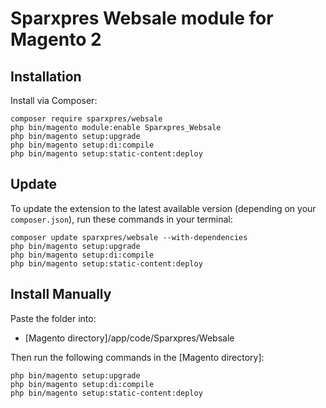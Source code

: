 # Sparxpres Websale module for Magento 2

## Installation

Install via Composer:

```
composer require sparxpres/websale
php bin/magento module:enable Sparxpres_Websale
php bin/magento setup:upgrade
php bin/magento setup:di:compile
php bin/magento setup:static-content:deploy
```

## Update

To update the extension to the latest available version (depending on your `composer.json`), run these commands in your terminal:

```
composer update sparxpres/websale --with-dependencies
php bin/magento setup:upgrade
php bin/magento setup:di:compile
php bin/magento setup:static-content:deploy
```

##  Install Manually

Paste the folder into:
- [Magento directory]/app/code/Sparxpres/Websale

Then run the following commands in the [Magento directory]:

```
php bin/magento setup:upgrade
php bin/magento setup:di:compile
php bin/magento setup:static-content:deploy
```

